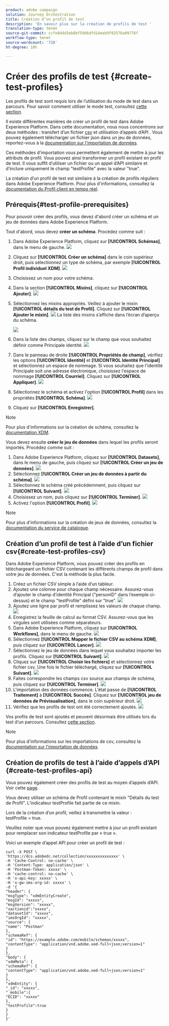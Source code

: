 ```yaml
---
product: adobe campaign
solution: Journey Orchestration
title: Création d’un profil de test
description: 'En savoir plus sur la création de profils de test '
translation-type: tm+mt
source-git-commit: ccfe8d4d3eb8bf59d6dfd14eeb9f02578a09776f
workflow-type: tm+mt
source-wordcount: '728'
ht-degree: 10%

---
```



# Créer des profils de test {#create-test-profiles}

Les profils de test sont requis lors de l’utilisation du mode de test dans un parcours. Pour savoir comment utiliser le mode test, consultez [cette section](../building-journeys/testing-the-journey.md).

Il existe différentes manières de créer un profil de test dans Adobe Experience Platform. Dans cette documentation, nous nous concentrons sur deux méthodes : transfert d’un fichier [csv](../building-journeys/creating-test-profiles.md#create-test-profiles-csv) et utilisation d’appels d’API [](../building-journeys/creating-test-profiles.md#create-test-profiles-api). Vous pouvez également télécharger un fichier json dans un jeu de données, reportez-vous à la [documentation sur l&#39;importation de données](https://experienceleague.adobe.com/docs/experience-platform/ingestion/tutorials/ingest-batch-data.html#add-data-to-dataset).

Ces méthodes d’importation vous permettent également de mettre à jour les attributs de profil. Vous pouvez ainsi transformer un profil existant en profil de test. Il vous suffit d’utiliser un fichier ou un appel d’API similaire et d’inclure uniquement le champ &quot;testProfile&quot; avec la valeur &quot;true&quot;.

La création d’un profil de test est similaire à la création de profils réguliers dans Adobe Experience Platform. Pour plus d&#39;informations, consultez la [documentation du Profil client en temps réel](https://experienceleague.adobe.com/docs/experience-platform/profile/home.html).

## Prérequis{#test-profile-prerequisites}

Pour pouvoir créer des profils, vous devez d&#39;abord créer un schéma et un jeu de données dans Adobe Experience Platform.

Tout d&#39;abord, vous devez **créer un schéma**. Procédez comme suit :

1. Dans Adobe Experience Platform, cliquez sur **[!UICONTROL Schémas]**, dans le menu de gauche.
   ![](../assets/test-profiles-0.png)
1. Cliquez sur **[!UICONTROL Créer un schéma]** dans le coin supérieur droit, puis sélectionnez un type de schéma, par exemple **[!UICONTROL Profil individuel XDM]**.
   ![](../assets/test-profiles-1.png)
1. Choisissez un nom pour votre schéma.
1. Dans la section **[!UICONTROL Mixins]**, cliquez sur **[!UICONTROL Ajouter]**.
   ![](../assets/test-profiles-1-bis.png)
1. Sélectionnez les mixins appropriés. Veillez à ajouter le mixin **[!UICONTROL détails du test de Profil]**. Cliquez sur **[!UICONTROL Ajouter le mixin]**.
   ![](../assets/test-profiles-1-ter.png)
La liste des mixins s’affiche dans l’écran d’aperçu du schéma.

   ![](../assets/test-profiles-2.png)
1. Dans la liste des champs, cliquez sur le champ que vous souhaitez définir comme Principale identité.
   ![](../assets/test-profiles-3.png)
1. Dans le panneau de droite **[!UICONTROL Propriétés de champ]**, vérifiez les options **[!UICONTROL Identité]** et **[!UICONTROL Identité Principal]** et sélectionnez un espace de nommage. Si vous souhaitez que l&#39;identité Principale soit une adresse électronique, choisissez l&#39;espace de nommage **[!UICONTROL Courriel]**. Cliquez sur **[!UICONTROL Appliquer]**.
   ![](../assets/test-profiles-4.png)
1. Sélectionnez le schéma et activez l&#39;option **[!UICONTROL Profil]** dans les propriétés **[!UICONTROL Schéma]**.
   ![](../assets/test-profiles-5.png)
1. Cliquez sur **[!UICONTROL Enregistrer]**.

>[!NOTE]
>
>Pour plus d&#39;informations sur la création de schéma, consultez la [documentation XDM](https://experienceleague.adobe.com/docs/experience-platform/xdm/ui/resources/schemas.html#prerequisites).

Vous devez ensuite **créer le jeu de données** dans lequel les profils seront importés. Procédez comme suit :

1. Dans Adobe Experience Platform, cliquez sur **[!UICONTROL Datasets]**, dans le menu de gauche, puis cliquez sur **[!UICONTROL Créer un jeu de données]**.
   ![](../assets/test-profiles-6.png)
1. Sélectionnez **[!UICONTROL Créer un jeu de données à partir du schéma]**.
   ![](../assets/test-profiles-7.png)
1. Sélectionnez le schéma créé précédemment, puis cliquez sur **[!UICONTROL Suivant]**.
   ![](../assets/test-profiles-8.png)
1. Choisissez un nom, puis cliquez sur **[!UICONTROL Terminer]**.
   ![](../assets/test-profiles-9.png)
1. Activez l&#39;option **[!UICONTROL Profil]**.
   ![](../assets/test-profiles-10.png)

>[!NOTE]
>
> Pour plus d&#39;informations sur la création de jeux de données, consultez la [documentation du service de catalogue](https://experienceleague.adobe.com/docs/experience-platform/catalog/datasets/user-guide.html#getting-started).

## Création d’un profil de test à l’aide d’un fichier csv{#create-test-profiles-csv}

Dans Adobe Experience Platform, vous pouvez créer des profils en téléchargeant un fichier CSV contenant les différents champs de profil dans votre jeu de données. C&#39;est la méthode la plus facile.

1. Créez un fichier CSV simple à l’aide d’un tableur.
1. Ajoutez une colonne pour chaque champ nécessaire. Assurez-vous d’ajouter le champ d’identité Principal (&quot;personID&quot; dans l’exemple ci-dessus) et le champ &quot;testProfile&quot; défini sur &quot;true&quot;.
   ![](../assets/test-profiles-11.png)
1. Ajoutez une ligne par profil et remplissez les valeurs de chaque champ.
   ![](../assets/test-profiles-12.png)
1. Enregistrez la feuille de calcul au format CSV. Assurez-vous que les virgules sont utilisées comme séparateurs.
1. Dans Adobe Experience Platform, cliquez sur **[!UICONTROL Workflows]**, dans le menu de gauche.
   ![](../assets/test-profiles-14.png)
1. Sélectionnez **[!UICONTROL Mapper le fichier CSV au schéma XDM]**, puis cliquez sur **[!UICONTROL Lancer]**.
   ![](../assets/test-profiles-16.png)
1. Sélectionnez le jeu de données dans lequel vous souhaitez importer les profils. Cliquez sur **[!UICONTROL Suivant]**.
   ![](../assets/test-profiles-17.png)
1. Cliquez sur **[!UICONTROL Choisir les fichiers]** et sélectionnez votre fichier csv. Une fois le fichier téléchargé, cliquez sur **[!UICONTROL Suivant]**.
   ![](../assets/test-profiles-18.png)
1. Faites correspondre les champs csv source aux champs de schéma, puis cliquez sur **[!UICONTROL Terminer]**.
   ![](../assets/test-profiles-19.png)
1. L&#39;importation des données commence. L’état passe de **[!UICONTROL Traitement]** à **[!UICONTROL Succès]**. Cliquez sur **[!UICONTROL jeu de données de Prévisualisation]**, dans le coin supérieur droit.
   ![](../assets/test-profiles-20.png)
1. Vérifiez que les profils de test ont été correctement ajoutés.
   ![](../assets/test-profiles-21.png)

Vos profils de test sont ajoutés et peuvent désormais être utilisés lors du test d’un parcours. Consultez [cette section](../building-journeys/testing-the-journey.md).
>[!NOTE]
>
> Pour plus d&#39;informations sur les importations de csv, consultez la [documentation sur l&#39;importation de données](https://experienceleague.adobe.com/docs/experience-platform/ingestion/tutorials/map-a-csv-file.html#tutorials).

## Création de profils de test à l’aide d’appels d’API {#create-test-profiles-api}

Vous pouvez également créer des profils de test au moyen d’appels d’API. Voir cette [page](https://docs.adobe.com/content/help/fr-FR/experience-platform/profile/home.html).

Vous devez utiliser un schéma de Profil contenant le mixin &quot;Détails du test de Profil&quot;. L’indicateur testProfile fait partie de ce mixin.

Lors de la création d’un profil, veillez à transmettre la valeur : testProfile = true.

Veuillez noter que vous pouvez également mettre à jour un profil existant pour remplacer son indicateur testProfile par « true ».

Voici un exemple d’appel API pour créer un profil de test :

```
curl -X POST \
'https://dcs.adobedc.net/collection/xxxxxxxxxxxxxx' \
-H 'Cache-Control: no-cache' \
-H 'Content-Type: application/json' \
-H 'Postman-Token: xxxxx' \
-H 'cache-control: no-cache' \
-H 'x-api-key: xxxxx' \
-H 'x-gw-ims-org-id: xxxxx' \
-d '{
"header": {
"msgType": "xdmEntityCreate",
"msgId": "xxxxx",
"msgVersion": "xxxxx",
"xactionid":"xxxxx",
"datasetId": "xxxxx",
"imsOrgId": "xxxxx",
"source": {
"name": "Postman"
},
"schemaRef": {
"id": "https://example.adobe.com/mobile/schemas/xxxxx",
"contentType": "application/vnd.adobe.xed-full+json;version=1"
}
},
"body": {
"xdmMeta": {
"schemaRef": {
"contentType": "application/vnd.adobe.xed-full+json;version=1"
}
},
"xdmEntity": {
"_id": "xxxxx",
"_mobile":{
"ECID": "xxxxx"
},
"testProfile":true
}
}
}'
```

